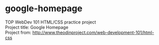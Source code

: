 # google-homepage
TOP WebDev 101 HTML/CSS practice project<br />
Project title: Google Homepage<br />
Project from: http://www.theodinproject.com/web-development-101/html-css